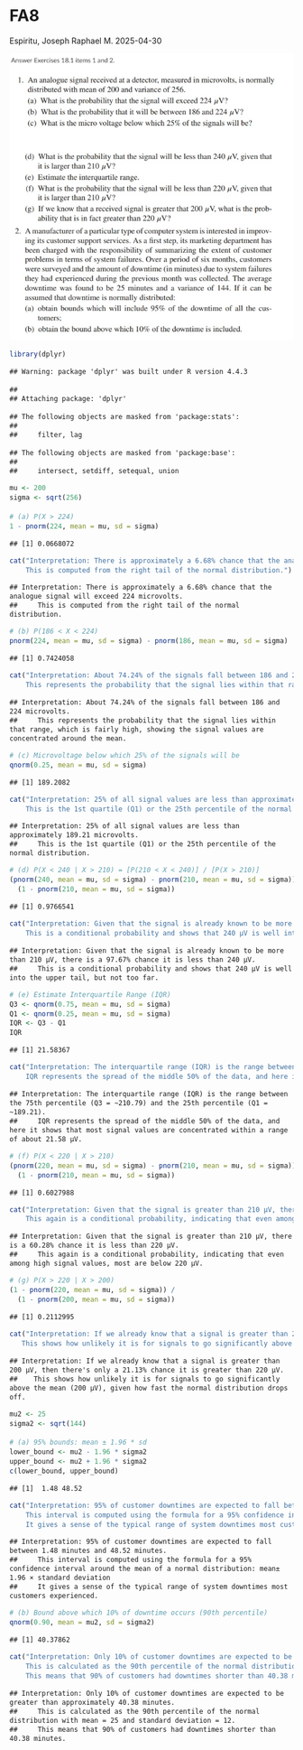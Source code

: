 FA8
================
Espiritu, Joseph Raphael M.
2025-04-30

![](FA8.png)

``` r
library(dplyr)
```

    ## Warning: package 'dplyr' was built under R version 4.4.3

    ## 
    ## Attaching package: 'dplyr'

    ## The following objects are masked from 'package:stats':
    ## 
    ##     filter, lag

    ## The following objects are masked from 'package:base':
    ## 
    ##     intersect, setdiff, setequal, union

``` r
mu <- 200
sigma <- sqrt(256)

# (a) P(X > 224)
1 - pnorm(224, mean = mu, sd = sigma)
```

    ## [1] 0.0668072

``` r
cat("Interpretation: There is approximately a 6.68% chance that the analogue signal will exceed 224 microvolts.
    This is computed from the right tail of the normal distribution.")
```

    ## Interpretation: There is approximately a 6.68% chance that the analogue signal will exceed 224 microvolts.
    ##     This is computed from the right tail of the normal distribution.

``` r
# (b) P(186 < X < 224)
pnorm(224, mean = mu, sd = sigma) - pnorm(186, mean = mu, sd = sigma)
```

    ## [1] 0.7424058

``` r
cat("Interpretation: About 74.24% of the signals fall between 186 and 224 microvolts.
    This represents the probability that the signal lies within that range, which is fairly high, showing the signal values are concentrated around the mean.")
```

    ## Interpretation: About 74.24% of the signals fall between 186 and 224 microvolts.
    ##     This represents the probability that the signal lies within that range, which is fairly high, showing the signal values are concentrated around the mean.

``` r
# (c) Microvoltage below which 25% of the signals will be
qnorm(0.25, mean = mu, sd = sigma)
```

    ## [1] 189.2082

``` r
cat("Interpretation: 25% of all signal values are less than approximately 189.21 microvolts.
    This is the 1st quartile (Q1) or the 25th percentile of the normal distribution.")
```

    ## Interpretation: 25% of all signal values are less than approximately 189.21 microvolts.
    ##     This is the 1st quartile (Q1) or the 25th percentile of the normal distribution.

``` r
# (d) P(X < 240 | X > 210) = [P(210 < X < 240)] / [P(X > 210)]
(pnorm(240, mean = mu, sd = sigma) - pnorm(210, mean = mu, sd = sigma)) / 
  (1 - pnorm(210, mean = mu, sd = sigma))
```

    ## [1] 0.9766541

``` r
cat("Interpretation: Given that the signal is already known to be more than 210 μV, there is a 97.67% chance it is less than 240 μV.
    This is a conditional probability and shows that 240 μV is well into the upper tail, but not too far.")
```

    ## Interpretation: Given that the signal is already known to be more than 210 μV, there is a 97.67% chance it is less than 240 μV.
    ##     This is a conditional probability and shows that 240 μV is well into the upper tail, but not too far.

``` r
# (e) Estimate Interquartile Range (IQR)
Q3 <- qnorm(0.75, mean = mu, sd = sigma)
Q1 <- qnorm(0.25, mean = mu, sd = sigma)
IQR <- Q3 - Q1
IQR
```

    ## [1] 21.58367

``` r
cat("Interpretation: The interquartile range (IQR) is the range between the 75th percentile (Q3 = ~210.79) and the 25th percentile (Q1 = ~189.21).
    IQR represents the spread of the middle 50% of the data, and here it shows that most signal values are concentrated within a range of about 21.58 μV.")
```

    ## Interpretation: The interquartile range (IQR) is the range between the 75th percentile (Q3 = ~210.79) and the 25th percentile (Q1 = ~189.21).
    ##     IQR represents the spread of the middle 50% of the data, and here it shows that most signal values are concentrated within a range of about 21.58 μV.

``` r
# (f) P(X < 220 | X > 210)
(pnorm(220, mean = mu, sd = sigma) - pnorm(210, mean = mu, sd = sigma)) / 
  (1 - pnorm(210, mean = mu, sd = sigma))
```

    ## [1] 0.6027988

``` r
cat("Interpretation: Given that the signal is greater than 210 μV, there is a 60.28% chance it is less than 220 μV.
    This again is a conditional probability, indicating that even among high signal values, most are below 220 μV.")
```

    ## Interpretation: Given that the signal is greater than 210 μV, there is a 60.28% chance it is less than 220 μV.
    ##     This again is a conditional probability, indicating that even among high signal values, most are below 220 μV.

``` r
# (g) P(X > 220 | X > 200)
(1 - pnorm(220, mean = mu, sd = sigma)) / 
  (1 - pnorm(200, mean = mu, sd = sigma))
```

    ## [1] 0.2112995

``` r
cat("Interpretation: If we already know that a signal is greater than 200 μV, then there's only a 21.13% chance it is greater than 220 μV.
   This shows how unlikely it is for signals to go significantly above the mean (200 μV), given how fast the normal distribution drops off.")
```

    ## Interpretation: If we already know that a signal is greater than 200 μV, then there's only a 21.13% chance it is greater than 220 μV.
    ##    This shows how unlikely it is for signals to go significantly above the mean (200 μV), given how fast the normal distribution drops off.

``` r
mu2 <- 25
sigma2 <- sqrt(144)

# (a) 95% bounds: mean ± 1.96 * sd
lower_bound <- mu2 - 1.96 * sigma2
upper_bound <- mu2 + 1.96 * sigma2
c(lower_bound, upper_bound)
```

    ## [1]  1.48 48.52

``` r
cat("Interpretation: 95% of customer downtimes are expected to fall between 1.48 minutes and 48.52 minutes.
    This interval is computed using the formula for a 95% confidence interval around the mean of a normal distribution: mean± 1.96 × standard deviation
    It gives a sense of the typical range of system downtimes most customers experienced.")
```

    ## Interpretation: 95% of customer downtimes are expected to fall between 1.48 minutes and 48.52 minutes.
    ##     This interval is computed using the formula for a 95% confidence interval around the mean of a normal distribution: mean± 1.96 × standard deviation
    ##     It gives a sense of the typical range of system downtimes most customers experienced.

``` r
# (b) Bound above which 10% of downtime occurs (90th percentile)
qnorm(0.90, mean = mu2, sd = sigma2)
```

    ## [1] 40.37862

``` r
cat("Interpretation: Only 10% of customer downtimes are expected to be greater than approximately 40.38 minutes.
    This is calculated as the 90th percentile of the normal distribution with mean = 25 and standard deviation = 12.
    This means that 90% of customers had downtimes shorter than 40.38 minutes.")
```

    ## Interpretation: Only 10% of customer downtimes are expected to be greater than approximately 40.38 minutes.
    ##     This is calculated as the 90th percentile of the normal distribution with mean = 25 and standard deviation = 12.
    ##     This means that 90% of customers had downtimes shorter than 40.38 minutes.
